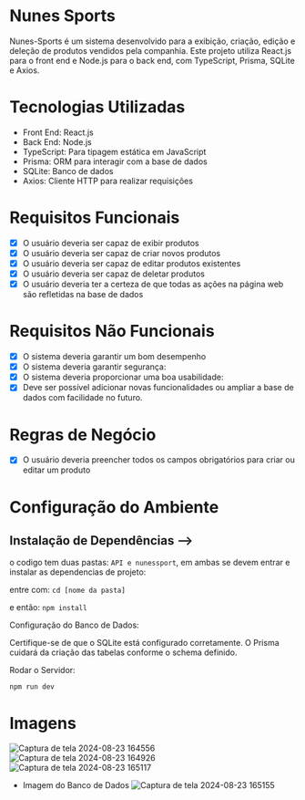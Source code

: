 # Nunes Sports

Nunes-Sports é um sistema desenvolvido para a exibição, criação, edição e deleção de produtos vendidos pela companhia. Este projeto utiliza React.js para o front end e Node.js para o back end, com TypeScript, Prisma, SQLite e Axios.

# Tecnologias Utilizadas

- Front End: React.js
- Back End: Node.js
- TypeScript: Para tipagem estática em JavaScript
- Prisma: ORM para interagir com a base de dados
- SQLite: Banco de dados
- Axios: Cliente HTTP para realizar requisições

# 
# Requisitos Funcionais

- [X] O usuário deveria ser capaz de exibir produtos
- [X] O usuário deveria ser capaz de criar novos produtos
- [X] O usuário deveria ser capaz de editar produtos existentes
- [X] O usuário deveria ser capaz de deletar produtos
- [X] O usuário deveria ter a certeza de que todas as ações na página web são refletidas na base de dados

# Requisitos Não Funcionais 

- [X] O sistema deveria garantir um bom desempenho
- [X] O sistema deveria garantir segurança:
- [X] O sistema deveria proporcionar uma boa usabilidade:
- [X] Deve ser possível adicionar novas funcionalidades ou ampliar a base de dados com facilidade no futuro.

# Regras de Negócio

- [X] O usuário deveria preencher todos os campos obrigatórios para criar ou editar um produto


# Configuração do Ambiente


## Instalação de Dependências -->

o codigo tem duas pastas: `API e nunessport`, em ambas se devem entrar e instalar as dependencias de projeto:

entre com:
`cd [nome da pasta]`

e então:
`npm install`

Configuração do Banco de Dados:

Certifique-se de que o SQLite está configurado corretamente. O Prisma cuidará da criação das tabelas conforme o schema definido.

Rodar o Servidor:

`npm run dev`

# Imagens

![Captura de tela 2024-08-23 164556](https://github.com/user-attachments/assets/4f085895-d389-4fcd-adb9-89fa419d4190)
![Captura de tela 2024-08-23 164926](https://github.com/user-attachments/assets/4a7ee96a-a03c-4987-bd0e-1e6cf33af251)
![Captura de tela 2024-08-23 165117](https://github.com/user-attachments/assets/c4439422-3882-41df-9256-37acb6579a89)

- Imagem do Banco de Dados
![Captura de tela 2024-08-23 165155](https://github.com/user-attachments/assets/50e13038-2b51-4ac2-8bb9-678793b34267)
